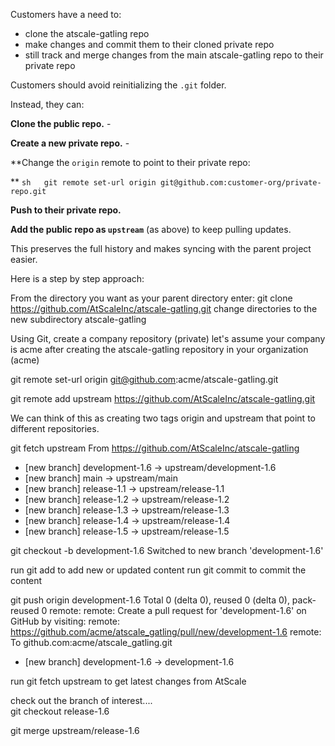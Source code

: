 Customers have a need to:
* clone the atscale-gatling repo
* make changes and commit them to their cloned private repo
* still track and merge changes from the main atscale-gatling repo to their private repo

Customers should avoid reinitializing the `.git` folder.

Instead, they can:

**Clone the public repo.** -

**Create a new private repo.** -

**Change the `origin` remote to point to their private repo:

**    ```sh   git remote set-url origin git@github.com:customer-org/private-repo.git   ```

**Push to their private repo.**

**Add the public repo as `upstream`** (as above) to keep pulling updates.

This preserves the full history and makes syncing with the parent project easier.



Here is a step by step approach:

From the directory you want as your parent directory enter: git clone https://github.com/AtScaleInc/atscale-gatling.git
change directories to the new subdirectory atscale-gatling

Using Git, create a company repository (private) let's assume your company is acme
after creating the atscale-gatling repository in your organization (acme)

git remote set-url origin git@github.com:acme/atscale-gatling.git

git remote add upstream https://github.com/AtScaleInc/atscale-gatling.git

We can think of this as creating two tags origin and upstream that point to different repositories.

git fetch upstream
From https://github.com/AtScaleInc/atscale-gatling
* [new branch]      development-1.6 -> upstream/development-1.6
* [new branch]      main            -> upstream/main
* [new branch]      release-1.1     -> upstream/release-1.1
* [new branch]      release-1.2     -> upstream/release-1.2
* [new branch]      release-1.3     -> upstream/release-1.3
* [new branch]      release-1.4     -> upstream/release-1.4
* [new branch]      release-1.5     -> upstream/release-1.5

git checkout -b development-1.6
Switched to new branch 'development-1.6'


run git add to add new or updated content
run git commit to commit the content


git push origin development-1.6
Total 0 (delta 0), reused 0 (delta 0), pack-reused 0
remote:
remote: Create a pull request for 'development-1.6' on GitHub by visiting:
remote:      https://github.com/acme/atscale_gatling/pull/new/development-1.6
remote:
To github.com:acme/atscale_gatling.git
* [new branch]      development-1.6 -> development-1.6


run git fetch upstream to get latest changes from AtScale

check out the branch of interest....   
git checkout release-1.6

git merge upstream/release-1.6